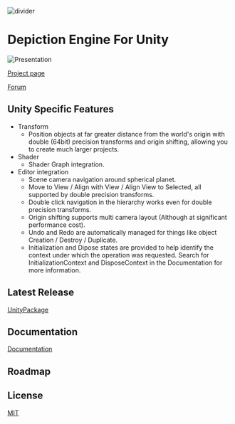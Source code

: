 ![divider](https://github.com/VIZ-Interactive/Depiction-Engine-Unity/assets/1084857/0c45072b-4a37-4b99-9f8c-df9847e0dbd5)


# Depiction Engine For Unity

![Presentation]()

[Project page](https://vizinteractive.io/depiction-engine/)

[Forum](https://vizinteractive.io/forum/depiction-engine/)

## Unity Specific Features
- Transform
	- Position objects at far greater distance from the world's origin with double (64bit) precision transforms and origin shifting, allowing you to create much larger projects.
- Shader
	- Shader Graph integration.
- Editor integration
    - Scene camera navigation around spherical planet.
    - Move to View / Align with View / Align View to Selected, all supported by double precision transforms.
    - Double click navigation in the hierarchy works even for double precision transforms.
    - Origin shifting supports multi camera layout (Although at significant performance cost).
	- Undo and Redo are automatically managed for things like object Creation / Destroy / Duplicate.
	- Initialization and Dipose states are provided to help identify the context under which the operation was requested. Search for InitializationContext and DisposeContext in the Documentation for more information.

## Latest Release

[UnityPackage](https://github.com/VIZ-Interactive/Depiction-Engine-Unity/releases/download/2022.0a/DepictionEngine.unitypackage)

## Documentation

[Documentation](https://vizinteractive.io/docs/2022.0/depiction-engine-unity/)

## Roadmap

## License

[MIT](https://en.wikipedia.org/wiki/MIT_License)
